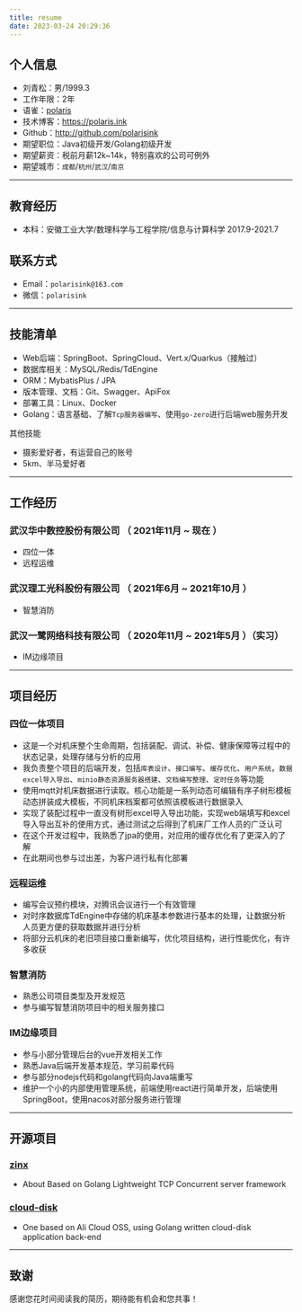 ```yaml
---
title: resume
date: 2023-03-24 20:29:36
---
```


## 个人信息

- 刘青松：男/1999.3
- 工作年限：2年
- 语雀：[polaris](https://www.yuque.com/polarisink)
- 技术博客：https://polaris.ink
- Github：http://github.com/polarisink
- 期望职位：Java初级开发/Golang初级开发
- 期望薪资：税前月薪12k~14k，特别喜欢的公司可例外
- 期望城市：`成都`/`杭州`/`武汉`/`南京`

---

## 教育经历
- 本科：安徽工业大学/数理科学与工程学院/信息与计算科学    2017.9-2021.7


## 联系方式

- Email：`polarisink@163.com`
- 微信：`polarisink`

---

## 技能清单

- Web后端：SpringBoot、SpringCloud、Vert.x/Quarkus（接触过）
- 数据库相关：MySQL/Redis/TdEngine
- ORM：MybatisPlus / JPA
- 版本管理、文档：Git、Swagger、ApiFox
- 部署工具：Linux、Docker
- Golang：语言基础、了解`Tcp服务器编写`、使用`go-zero`进行后端web服务开发

其他技能

- 摄影爱好者，有运营自己的账号
- 5km、半马爱好者

---

## 工作经历

### 武汉华中数控股份有限公司 （ 2021年11月 ~ 现在 ）

- 四位一体
- 远程运维

### 武汉理工光科股份有限公司 （ 2021年6月 ~ 2021年10月 ）

- 智慧消防

### 武汉一鹭网络科技有限公司 （ 2020年11月 ~ 2021年5月 ）（实习）

- IM边缘项目


---
## 项目经历
### 四位一体项目
- 这是一个对机床整个生命周期，包括装配、调试、补偿、健康保障等过程中的状态记录，处理存储与分析的应用
- 我负责整个项目的后端开发，包括`库表设计`、`接口编写`、`缓存优化`、`用户系统`，`数据excel导入导出`、`minio静态资源服务器搭建`、`文档编写整理`、`定时任务`等功能
- 使用mqtt对机床数据进行读取。核心功能是一系列动态可编辑有序子树形模板动态拼装成大模板，不同机床档案都可依照该模板进行数据录入
- 实现了装配过程中一直没有树形excel导入导出功能，实现web端填写和excel导入导出互补的使用方式，通过测试之后得到了机床厂工作人员的广泛认可
- 在这个开发过程中，我熟悉了jpa的使用，对应用的缓存优化有了更深入的了解
- 在此期间也参与过出差，为客户进行私有化部署

### 远程运维
- 编写会议预约模块，对腾讯会议进行一个有效管理
- 对时序数据库TdEngine中存储的机床基本参数进行基本的处理，让数据分析人员更方便的获取数据并进行分析
- 将部分云机床的老旧项目接口重新编写，优化项目结构，进行性能优化，有许多收获

### 智慧消防
- 熟悉公司项目类型及开发规范
- 参与编写智慧消防项目中的相关服务接口

### IM边缘项目
- 参与小部分管理后台的vue开发相关工作
- 熟悉Java后端开发基本规范，学习前辈代码
- 参与部分nodejs代码和golang代码向Java端重写
- 维护一个小的内部使用管理系统，前端使用react进行简单开发，后端使用SpringBoot，使用nacos对部分服务进行管理

---

## 开源项目

### [zinx](https://github.com/polarisink/zinx)

- About Based on Golang Lightweight TCP Concurrent server framework

### [cloud-disk](https://github.com/polarisink/cloud-disk)

- One based on Ali Cloud OSS, using Golang written cloud-disk application back-end

---


## 致谢

感谢您花时间阅读我的简历，期待能有机会和您共事！
      